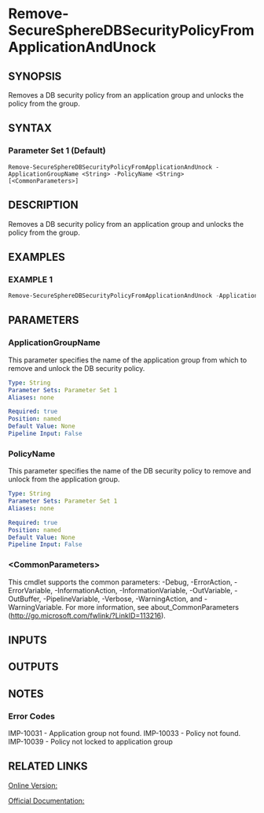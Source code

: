 ﻿# Remove-SecureSphereDBSecurityPolicyFromApplicationAndUnock

## SYNOPSIS
Removes a DB security policy from an application group and unlocks the policy from the group.

## SYNTAX

### Parameter Set 1 (Default)
```
Remove-SecureSphereDBSecurityPolicyFromApplicationAndUnock -ApplicationGroupName <String> -PolicyName <String> [<CommonParameters>]
```

## DESCRIPTION
Removes a DB security policy from an application group and unlocks the policy from the group.

## EXAMPLES

### EXAMPLE 1

```powershell
Remove-SecureSphereDBSecurityPolicyFromApplicationAndUnock -ApplicationGroupName -PolicyName "SQL Profile Policy"
```

## PARAMETERS

### ApplicationGroupName
This parameter specifies the name of the application group from which to remove and unlock the DB security policy.

```yaml
Type: String
Parameter Sets: Parameter Set 1
Aliases: none

Required: true
Position: named
Default Value: None
Pipeline Input: False
```

### PolicyName
This parameter specifies the name of the DB security policy to remove and unlock from the application group.

```yaml
Type: String
Parameter Sets: Parameter Set 1
Aliases: none

Required: true
Position: named
Default Value: None
Pipeline Input: False
```

### \<CommonParameters\>
This cmdlet supports the common parameters: -Debug, -ErrorAction, -ErrorVariable, -InformationAction, -InformationVariable, -OutVariable, -OutBuffer, -PipelineVariable, -Verbose, -WarningAction, and -WarningVariable. For more information, see about_CommonParameters (http://go.microsoft.com/fwlink/?LinkID=113216).

## INPUTS

## OUTPUTS

## NOTES

### Error Codes
IMP-10031 - Application group not found.
IMP-10033 - Policy not found.
IMP-10039 - Policy not locked to application group

## RELATED LINKS

[Online Version:](https://github.com/akshinmustafayev/Documentation/MD)

[Official Documentation:](https://docs.imperva.com/bundle/v13.6-api-reference-guide/page/61685.htm)



